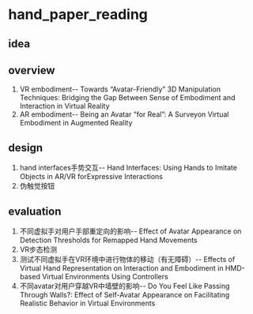 # hand_paper_reading

## idea

## overview

1. VR embodiment-- Towards “Avatar-Friendly” 3D Manipulation Techniques: Bridging the Gap Between Sense of Embodiment and Interaction in Virtual Reality
2. AR embodiment-- Being an Avatar “for Real”: A Surveyon Virtual Embodiment in Augmented Reality

## design

1. hand interfaces手势交互-- Hand Interfaces: Using Hands to Imitate Objects in AR/VR forExpressive Interactions
2. 伪触觉按钮

## evaluation

1. 不同虚拟手对用户手部重定向的影响-- Effect of Avatar Appearance on Detection Thresholds for Remapped Hand Movements
2. VR步态检测
3. 测试不同虚拟手在VR环境中进行物体的移动（有无障碍）-- Effects of Virtual Hand Representation on Interaction and Embodiment in HMD-based Virtual Environments Using Controllers
4. 不同avatar对用户穿越VR中墙壁的影响-- Do You Feel Like Passing Through Walls?: Effect of Self-Avatar Appearance on Facilitating Realistic Behavior in Virtual Environments
